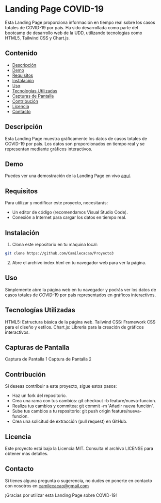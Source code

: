# Landing Page COVID-19

Esta Landing Page proporciona información en tiempo real sobre los casos totales de COVID-19 por país. Ha sido desarrollada como parte del bootcamp de desarrollo web de la UDD, utilizando tecnologías como HTML5, Tailwind CSS y Chart.js.

## Contenido

- [Descripción](#descripción)
- [Demo](#demo)
- [Requisitos](#requisitos)
- [Instalación](#instalación)
- [Uso](#uso)
- [Tecnologías Utilizadas](#tecnologías-utilizadas)
- [Capturas de Pantalla](#capturas-de-pantalla)
- [Contribución](#contribución)
- [Licencia](#licencia)
- [Contacto](#contacto)

## Descripción

Esta Landing Page muestra gráficamente los datos de casos totales de COVID-19 por país. Los datos son proporcionados en tiempo real y se representan mediante gráficos interactivos.

## Demo

Puedes ver una demostración de la Landing Page en vivo [aquí](https://willowy-souffle-5e664b.netlify.app).

## Requisitos

Para utilizar y modificar este proyecto, necesitarás:

- Un editor de código (recomendamos Visual Studio Code).
- Conexión a Internet para cargar los datos en tiempo real.

## Instalación

1. Clona este repositorio en tu máquina local:

```bash
git clone https://github.com/Camilecacao/Proyecto3
```

2. Abre el archivo index.html en tu navegador web para ver la página.

## Uso
Simplemente abre la página web en tu navegador y podrás ver los datos de casos totales de COVID-19 por país representados en gráficos interactivos.

## Tecnologías Utilizadas
HTML5: Estructura básica de la página web.
Tailwind CSS: Framework CSS para el diseño y estilos.
Chart.js: Librería para la creación de gráficos interactivos.

## Capturas de Pantalla
Captura de Pantalla 1
Captura de Pantalla 2

## Contribución
Si deseas contribuir a este proyecto, sigue estos pasos:

- Haz un fork del repositorio.
- Crea una rama con tus cambios: git checkout -b feature/nueva-funcion.
- Realiza tus cambios y commitea: git commit -m 'Añadir nueva función'.
- Sube tus cambios a tu repositorio: git push origin feature/nueva-funcion.
- Crea una solicitud de extracción (pull request) en GitHub.

## Licencia
Este proyecto está bajo la Licencia MIT. Consulta el archivo LICENSE para obtener más detalles.

## Contacto
Si tienes alguna pregunta o sugerencia, no dudes en ponerte en contacto con nosotros en camilecacao@gmail.com

¡Gracias por utilizar esta Landing Page sobre COVID-19!